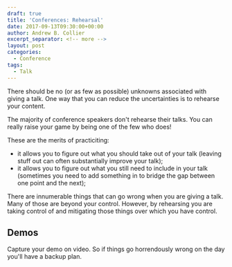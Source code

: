 ```yaml
---
draft: true
title: 'Conferences: Rehearsal'
date: 2017-09-13T09:30:00+00:00
author: Andrew B. Collier
excerpt_separator: <!-- more -->
layout: post
categories:
  - Conference
tags:
  - Talk
---
```


There should be no (or as few as possible) unknowns associated with giving a talk. One way that you can reduce the uncertainties is to rehearse your content.

The majority of conference speakers don't rehearse their talks. You can really raise your game by being one of the few who does!

These are the merits of practiciting:

- it allows you to figure out what you should take out of your talk (leaving stuff out can often substantially improve your talk);
- it allows you to figure out what you still need to include in your talk (sometimes you need to add something in to bridge the gap between one point and the next);

There are innumerable things that can go wrong when you are giving a talk. Many of those are beyond your control. However, by rehearsing you are taking control of and mitigating those things over which you have control.

## Demos

Capture your demo on video. So if things go horrendously wrong on the day you'll have a backup plan.